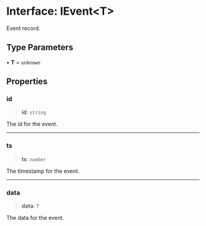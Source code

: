 # Interface: IEvent\<T\>

Event record.

## Type Parameters

• **T** = `unknown`

## Properties

### id

> **id**: `string`

The id for the event.

***

### ts

> **ts**: `number`

The timestamp for the event.

***

### data

> **data**: `T`

The data for the event.
